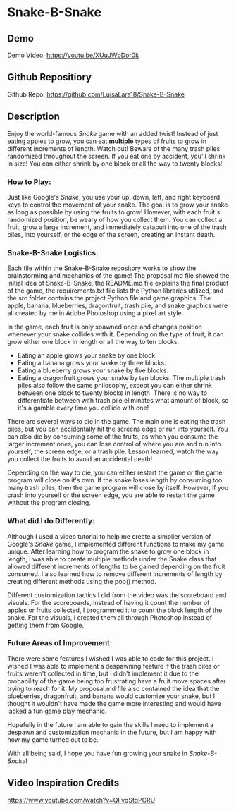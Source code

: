 # Snake-B-Snake

## Demo
Demo Video: https://youtu.be/XUuJWbDor0k

## Github Repositiory
Github Repo: https://github.com/LuisaLara18/Snake-B-Snake

## Description
Enjoy the world-famous _Snake_ game with an added twist! Instead of just eating apples to grow, you can eat **multiple** types of fruits to grow in different increments of length.
Watch out! Beware of the many trash piles randomized throughout the screen. If you eat one by accident, you'll shrink in size! You can either shrink by one block or all the way to twenty blocks!

### How to Play:
Just like Google's _Snake_, you use your up, down, left, and right keyboard keys to control the movement of your snake. The goal is to grow your snake as long as possible by using the fruits to grow! However, with each fruit's randomized position, be weary of how you collect them. You can collect a fruit, grow a large increment, and immediately catapult into one of the trash piles, into yourself, or the edge of the screen, creating an instant death.

### Snake-B-Snake Logistics:
Each file within the Snake-B-Snake repository works to show the brainstorming and mechanics of the game! The proposal.md file showed the initial idea of Snake-B-Snake, the README.md file explains the final product of the game, the requirements.txt file lists the Python libraries utilized, and the src folder contains the project Python file and game graphics. The apple, banana, blueberries, dragonfruit, trash pile, and snake graphics were all created by me in Adobe Photoshop using a pixel art style. 

In the game, each fruit is only spawned once and changes position whenever your snake collides with it. Depending on the type of fruit, it can grow either one block in length or all the way to ten blocks.
- Eating an apple grows your snake by one block.
- Eating a banana grows your snake by three blocks.
- Eating a blueberry grows your snake by five blocks.
- Eating a dragonfruit grows your snake by ten blocks.
The multiple trash piles also follow the same philosophy, except you can either shrink between one block to twenty blocks in length. There is no way to differentiate between with trash pile eliminates what amount of block, so it's a gamble every time you collide with one! 

There are several ways to die in the game. The main one is eating the trash piles, but you can accidentally hit the screens edge or run into yourself. You can also die by consuming some of the fruits, as when you consume the larger increment ones, you can lose control of where you are and run into yourself, the screen edge, or a trash pile. Lesson learned, watch the way you collect the fruits to avoid an accidental death! 

Depending on the way to die, you can either restart the game or the game program will close on it's own. If the snake loses length by consuming too many trash piles, then the game program will close by itself. However, if you crash into yourself or the screen edge, you are able to restart the game without the program closing.

### What did I do Differently:
Although I used a video tutorial to help me create a simplier version of Google's _Snake_ game, I implemented different functions to make my game unique. After learning how to program the snake to grow one block in length, I was able to create multiple methods under the Snake class that allowed different increments of lengths to be gained depending on the fruit consumed. I also learned how to remove different increments of length by creating different methods using the pop() method. 

Different customization tactics I did from the video was the scoreboard and visuals. For the scoreboards, instead of having it count the number of apples or fruits collected, I programmed it to count the block length of the snake. For the visuals, I created them all through Photoshop instead of getting them from Google.

### Future Areas of Improvement:
There were some features I wished I was able to code for this project. I wished I was able to implement a despawning feature if the trash piles or fruits weren't collected in time, but I didn't implement it due to the probability of the game being too frustrating have a fruit move spaces after trying to reach for it. My proposal.md file also contained the idea that the blueberries, dragonfruit, and banana would customize your snake, but I thought it wouldn't have made the game more interesting and would have lacked a fun game play mechanic.

Hopefully in the future I am able to gain the skills I need to implement a despawn and customization mechanic in the future, but I am happy with how my game turned out to be.

With all being said, I hope you have fun growing your snake in _Snake-B-Snake_!

## Video Inspiration Credits
https://www.youtube.com/watch?v=QFvqStqPCRU
